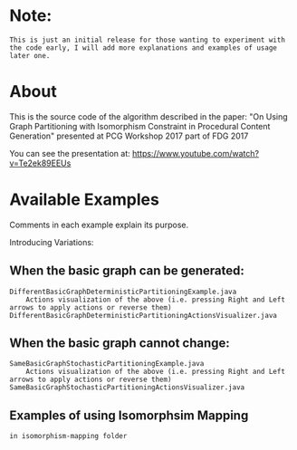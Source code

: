 # Note: 
    This is just an initial release for those wanting to experiment with the code early, I will add more explanations and examples of usage later one.

# About
This is the source code of the algorithm described in the paper:
"On Using Graph Partitioning with Isomorphism Constraint in Procedural Content Generation"
presented at PCG Workshop 2017 part of FDG 2017

You can see the presentation at:
https://www.youtube.com/watch?v=Te2ek89EEUs


# Available Examples
Comments in each example explain its purpose.

Introducing Variations:
## When the basic graph can be generated:
    DifferentBasicGraphDeterministicPartitioningExample.java
        Actions visualization of the above (i.e. pressing Right and Left arrows to apply actions or reverse them)
    DifferentBasicGraphDeterministicPartitioningActionsVisualizer.java
## When the basic graph cannot change:
    SameBasicGraphStochasticPartitioningExample.java 
        Actions visualization of the above (i.e. pressing Right and Left arrows to apply actions or reverse them)
    SameBasicGraphStochasticPartitioningActionsVisualizer.java

## Examples of using Isomorphsim Mapping 
    in isomorphism-mapping folder
